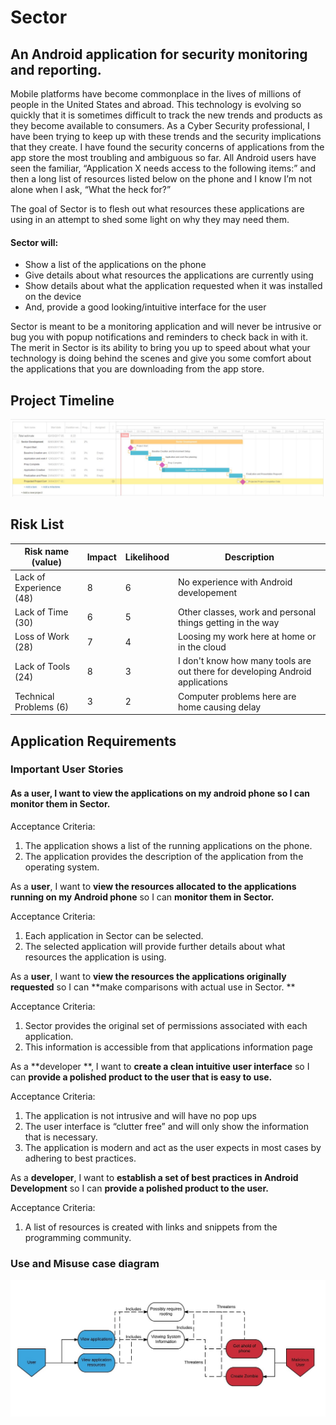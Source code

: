 # Sector
## An Android application for security monitoring and reporting.

Mobile platforms have become commonplace in the lives of millions of people in the United States and abroad. This technology is evolving so quickly that it is sometimes difficult to track the new trends and products as they become available to consumers. As a Cyber Security professional, I have been trying to keep up with these trends and the security implications that they create. I have found the security concerns of applications from the app store the most troubling and ambiguous so far. All Android users have seen the familiar, “Application X needs access to the following items:” and then a long list of resources listed below on the phone and I know I’m not alone when I ask, “What the heck for?” 

The goal of Sector is to flesh out what resources these applications are using in an attempt to shed some light on why they may need them. 
#### Sector will:
* Show a list of the applications on the phone
* Give details about what resources the applications are currently using
* Show details about what the application requested when it was installed on the device
* And, provide a good looking/intuitive interface for the user

Sector is meant to be a monitoring application and will never be intrusive or bug you with popup notifications and reminders to check back in with it. The merit in Sector is its ability to bring you up to speed about what your technology is doing behind the scenes and give you some comfort about the applications that you are downloading from the app store.

## Project Timeline
![alt tag](https://raw.githubusercontent.com/pstratman/sector/master/GANTT.JPG)

## Risk List
|Risk name (value)  | Impact     | Likelihood | Description |
|-------------------|------------|------------|-------------|
| Lack of Experience (48) | 8 | 6 | No experience with Android developement  |
| Lack of Time (30) | 6 | 5 | Other classes, work and personal things getting in the way |
| Loss of Work (28) | 7 | 4 | Loosing my work here at home or in the cloud |
| Lack of Tools (24) | 8 | 3 | I don't know how many tools are out there for developing Android applications |
| Technical Problems (6) | 3 | 2 | Computer problems here are home causing delay |

## Application Requirements

### Important User Stories

#### As a **user**, I want to **view the applications on my android phone** so I can **monitor them in Sector.**

Acceptance Criteria:

1. The application shows a list of the running applications on the phone.
2. The application provides the description of the application from the operating system.

As a **user**, I want to **view the resources allocated to the applications running on my Android phone** so I can **monitor them in Sector.**

Acceptance Criteria:

1. Each application in Sector can be selected.
2. The selected application will provide further details about what resources the application is using.

As a **user**, I want to **view the resources the applications originally requested** so I can **make comparisons with actual use in Sector. ** 

Acceptance Criteria:

1. Sector provides the original set of permissions associated with each application.
2. This information is accessible from that applications information page

As a **developer **, I want to **create a clean intuitive user interface** so I can **provide a polished product to the user that is easy to use.**

Acceptance Criteria:

1. The application is not intrusive and will have no pop ups
2. The user interface is “clutter free” and will only show the information that is necessary.
3. The application is modern and act as the user expects in most cases by adhering to best practices.

As a **developer**, I want  to **establish a set of best practices in Android Development** so I can **provide a polished product to the user.**

Acceptance Criteria:

1. A list of resources is created with links and snippets from the programming community.


### Use and Misuse case diagram
![alt tag](https://raw.githubusercontent.com/pstratman/sector/master/Use%20and%20Misuse%20-%20Page%201.jpeg)


